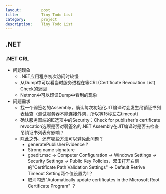 ```yaml
---
layout:         post
title:          Tiny Todo List
category:       project
description:    Tiny Todo List
---
```


## .NET

### .NET CRL
- 问题现象
	- .NET应用程序初次访问时较慢
	- 从Dump中可以看当时服务进程在等CRL(Certificate Revocation List) Check的返回
	- Netmon中可以印证Dump中看到的现象
- 问题需求
	- 找一个弱签名的Assembly，确认每次初始化JIT编译时会发生吊销证书列表检查（测试服务器不能连接外网，所以等15秒左右timeout）
	- 确认服务器端的IE选项中的Security：Check for publisher's certificate revocation选项是否对弱签名的.NET Assembly在JIT编译时是否去检查吊销证书列表有影响？
	- 除此之外，还有哪些方法可以避免此问题？
		- generatePublisherEvidence ?
		- Strong name signature
		- gpedit.msc -> Computer Configuration -> Windows Settings -> Security Settings -> Public Key Policies，双击打开右侧的"Certificate Path Validation Settings" -> Default Retrive Timeout Setting两个值设置为1？
		- 取消勾选"Automatically update certificates in the Microsoft Root Certificate Program" ？